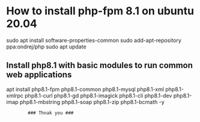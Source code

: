 # How to install php-fpm 8.1 on ubuntu 20.04

sudo apt install software-properties-common
sudo add-apt-repository ppa:ondrej/php
sudo apt update

## Install php8.1 with basic modules to run common web applications

apt install php8.1-fpm php8.1-common php8.1-mysql php8.1-xml php8.1-xmlrpc php8.1-curl php8.1-gd php8.1-imagick
            php8.1-cli php8.1-dev php8.1-imap php8.1-mbstring php8.1-soap php8.1-zip php8.1-bcmath -y
            
            ### Thnak you ###
